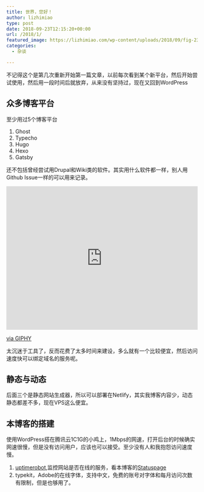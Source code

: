 ```yaml
---
title: 世界，您好！
author: lizhimiao
type: post
date: 2018-09-23T12:15:20+00:00
url: /2018/1/
featured_image: https://lizhimiao.com/wp-content/uploads/2018/09/fig-23-09-2018_15-05-21.jpg
categories:
  - 杂谈

---
```

不记得这个是第几次重新开始第一篇文章，以前每次看到某个新平台，然后开始尝试使用，然后用一段时间后就放弃，从来没有坚持过，现在又回到WordPress

## 众多博客平台

至少用过5个博客平台

  1. Ghost
  2. Typecho
  3. Hugo
  4. Hexo
  5. Gatsby

还不包括曾经尝试用Drupal和Wiki类的软件。其实用什么软件都一样，别人用Github Issue一样的可以用来记录。

<div style="width: 100%; height: 0; padding-bottom: 75%; position: relative;">
  <iframe class="giphy-embed" style="position: absolute;" src="https://giphy.com/embed/12jEwRCalm0LsY" width="100%" height="100%" frameborder="0" allowfullscreen="allowfullscreen"></iframe>
</div>

[via GIPHY][1]

太沉迷于工具了，反而花费了太多时间来建设，多么就有一个比较便宜，然后访问速度快可以绑定域名的服务呢。

## 静态与动态

后面三个是静态网站生成器，所以可以部署在Netlify，其实我博客内容少，动态静态都差不多，现在VPS这么便宜。

## 本博客的搭建

使用WordPress搭在腾讯云1C1G的小鸡上，1Mbps的网速，打开后台的时候确实网速很慢，但是没有访问用户，应该也可以接受。至少没有人和我抱怨访问速度慢。

  1. [uptimerobot][2],监控网站是否在线的服务，看本博客的[Statuspage][3]
  2. typekit，Adobe的在线字体，支持中文，免费的账号对字体和每月访问次数有限制，但是也够用了。

 [1]: https://giphy.com/gifs/dudebropartymassacre3-5sf-12jEwRCalm0LsY
 [2]: https://uptimerobot.com/
 [3]: https://stats.uptimerobot.com/W8OVOcYgL